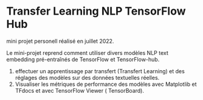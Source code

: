 # Transfer Learning NLP TensorFlow Hub
mini projet personell réalisé en juillet 2022.

Le mini-projet reprend comment utiliser divers modèles NLP text embedding pré-entraînés de TensorFlow et TensorFlow-hub.

1. effectuer un apprentissage par transfert (Transfert Learning) et des réglages des modèles sur des données textuelles réelles.
2. Visualiser les métriques de performance des modèles avec Matplotlib et TFdocs et avec TensorFlow Viewer ( TensorBoard).

